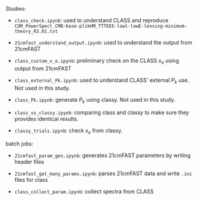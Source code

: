 Studies:

- `class_check.ipynb`: used to understand CLASS and reproduce `COM_PowerSpect_CMB-base-plikHM_TTTEEE-lowl-lowE-lensing-minimum-theory_R3.01.txt`

- `21cmfast_understand_output.ipynb`: used to understand the output from 21cmFAST

- `class_custom_x_e.ipynb`: preliminary check on the CLASS $x_e$ using output from 21cmFAST

- `class_external_Pk.ipynb`: used to understand CLASS' external $P_k$ use. Not used in this study.

-  `class_Pk.ipynb`: generate $P_k$ using classy. Not used in this study.

- `class_vs_classy.ipynb`: comparing class and classy to make sure they provides identical results.

- `classy_trials.ipynb`: check $x_e$ from classy.

batch jobs:

- `21cmfast_param_gen.ipynb`: generates 21cmFAST parameters by writing header files

- `21cmfast_get_many_params.ipynb`: parses 21cmFAST data and write `.ini` files for class

- `class_collect_param.ipynb`: collect spectra from CLASS
